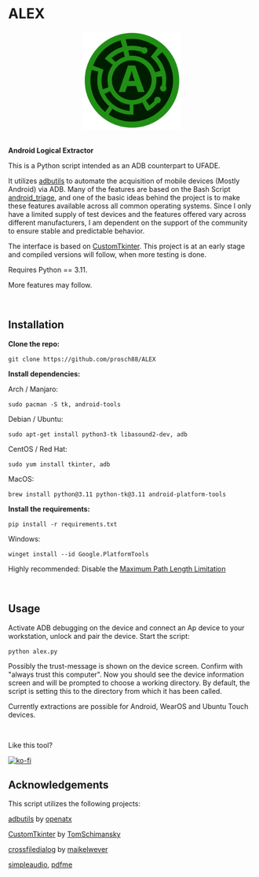 # ALEX

<div align="center">
<img src="./assets/alex.png" alt="UFADE Logo" width="200"/>
</div>
<br>

**Android Logical Extractor**

This is a Python script intended as an ADB counterpart to UFADE.

It utilizes [adbutils](https://github.com/openatx/adbutils) to automate the acquisition of mobile devices (Mostly Android) via ADB.
Many of the features are based on the Bash Script [android_triage](https://github.com/RealityNet/android_triage), and one of the basic ideas behind the project is to make these features available across all common operating systems.
Since I only have a limited supply of test devices and the features offered vary across different manufacturers, I am dependent on the support of the community to ensure stable and predictable behavior.

The interface is based on [CustomTkinter](https://github.com/TomSchimansky/CustomTkinter). This project is at an early stage and compiled versions will follow, when more testing is done.

Requires Python == 3.11.

More features may follow.

<br />

## Installation

**Clone the repo:**
```
git clone https://github.com/prosch88/ALEX
```

**Install dependencies:**

Arch / Manjaro:
```
sudo pacman -S tk, android-tools
```
Debian / Ubuntu:
```
sudo apt-get install python3-tk libasound2-dev, adb
```
CentOS / Red Hat:
```
sudo yum install tkinter, adb
```
MacOS:
```
brew install python@3.11 python-tk@3.11 android-platform-tools
```

**Install the requirements:**
```
pip install -r requirements.txt 
```
Windows:

```
winget install --id Google.PlatformTools
```

Highly recommended: Disable the [Maximum Path Length Limitation](https://learn.microsoft.com/en-us/windows/win32/fileio/maximum-file-path-limitation?tabs=Registry) 

<br />

## Usage

Activate ADB debugging on the device and connect an Ap device to your workstation, unlock and pair the device.
Start the script:
```
python alex.py
```

Possibly the trust-message is shown on the device screen. Confirm with "always trust this computer".
Now you should see the device information screen and will be prompted to choose a working directory.
By default, the script is setting this to the directory from which it has been called.

Currently extractions are possible for Android, WearOS and Ubuntu Touch devices.

<br />

Like this tool? 

[![ko-fi](https://ko-fi.com/img/githubbutton_sm.svg)](https://ko-fi.com/I3I3H646F)

## Acknowledgements

This script utilizes the following projects:

[adbutils](https://github.com/openatx/adbutils) by [openatx](https://github.com/openatx)

[CustomTkinter](https://github.com/TomSchimansky/CustomTkinter) by [TomSchimansky](https://github.com/TomSchimansky) 

[crossfiledialog](https://github.com/maikelwever/crossfiledialog) by [maikelwever](https://github.com/maikelwever)

[simpleaudio](https://github.com/hamiltron/py-simple-audio), [pdfme](https://github.com/aFelipeSP/pdfme)

